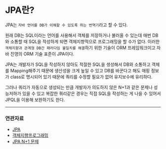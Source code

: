 # JPA란?

JPA는 `자바 언어를 DB가 이해할 수 있도록 하는 번역기`라고 할 수 있다.

원래 DB는 SQL이라는 언어를 사용해서 객체를 저장하거나 불러올 수 있는데 매번 DB와 소통할 때 SQL을 작성하게 되면 객체지향적으로 프로그래밍을 할 수가 없다.
이러한 `객체지향과 관계형 DB간 패러다임 불일치를 해결`하기 위한 기술이 ORM 프레임워크이고 자바 진영의 ORM 기술 표준이 JPA이다.

JPA는 개발자가 SQL을 작성하지 않아도 적절한 SQL을 생성해서 DB와 소통하고 객체를 Mapping해주기 때문에 생산성을 크게 높일 수 있고 DB를 바꾼다고 해도 매핑 정보가 class로 명시되어 있기 때문에 쿼리를 수정할 필요가 없어 유지보수에 유리하다.

그러나 쿼리가 자동으로 생성되는 만큼 개발자가 의도하지 않은 N+1과 같은 문제나 성능저하가 있을 수 있고 복잡한 쿼리같은 경우는 직접 SQL을 작성하는 게 나을 수 있어서 JPQL을 이용해 보완하기도 한다.

---
### 연관자료
- [JPA](/Studying/CS/JPA.md)
- [객체지향프로그래밍](/Studying/CS/객체지향프로그래밍.md)
- [JPA N+1 문제](링크예정)